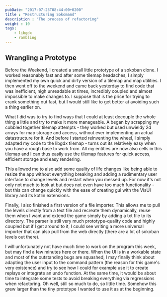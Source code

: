 ```yaml
---
pubDate: "2017-07-25T08:44:00+0200"
title : "Restructuring Sokomand"
description : "The process of refactoring"
weight : 10
tags: 
    - libgdx
    - rambling
---
```


## Wrangling a Prototype

Before the Weekend, I created a small little prototype of a sokoban clone. I
worked reasonably fast and after some tilemap headaches, I simply implemented my
own quick and dirty version of a tilemap and map utilities. I then went off to
the weekend and came back yesterday to find code that was inefficient, nigh
unreadable at times, incredibly coupled and almost impossible to make changes
to. I suppose that is the price for trying to crank something out fast, but I
would still like to get better at avoiding such a thing earlier on.

What I did was to try to find ways that I could at least decouple the whole
thing a little and try to make it more manageable. A began by scrapping my
cobbled together tilemap attempts - they worked but used unwieldy 2d arrays for
map storage and access, without ever implementing an actual datastructure for
it. And before I started reinventing the wheel, I simply adapted my code to the
libgdx tilemap - turns out its relatively easy when you have a rough base to
work from. All my entities are now also cells in this tilemap and I can thus
easily use the tilemap features for quick access, efficient storage and easy
rendering.

This allowed me to also add some quality of life changes like being able to
resize the app without everything breaking and adding a rudimentary user
interface to change levels and restart when you messed up. For now it's not only
not much to look at but does not even have too much functionality - but this can
change quickly with the ease of creating gui with the VisUI library and its
kotlin extensions.

Finally, I also finished a first version of a file importer. This allows me to
pull the levels directly from a text file and recreate them dynamically, reuse
them when I want and extend the game simply by adding a txt file to its
directory. The parser is still very much prototype-quality code and highly
coupled but if I get around to it, I could see writing a more universal importer
that can also pull from the web directly (there are a lot of sokoban levels out
there).

I will unfortunately not have much time to work on the program this week, but
may find a few minutes here or there.
When the UI is in a workable state and most of the outstanding bugs are
squashed, I may finally think about adapting the user input to the command
pattern (the reason for this game's very existence) and try to see how I could
for example use it to create replays or integrate an undo function. At the same
time, it would be about time to integrate some tests to avoid breaking
everything via regressions when refactoring. Oh well, still so much to do, so
little time. Somehow this grew larger than the tiny prototype I wanted to use it
as at the beginning.
